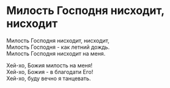 # Милость Господня нисходит, нисходит
Милость Господня нисходит, нисходит,  
Милость Господня - как летний дождь.  
Милость Господня нисходит на меня.  
  
Хей-хо, Божия милость на меня!  
Хей-хо, Божия - в благодати Его!  
Хей-хо, буду вечно я танцевать.  
